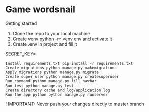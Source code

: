 # Game wordsnail
Getting started
1. Clone the repo to your local machine
2. Create venv python -m venv env and activate it
3. Create .env in project and fill it

SECRET_KEY=

    Install requirements.txt pip install -r requirements.txt
    Create migrations python manage.py makemigrations
    Apply migrations python manage.py migrate
    Create super user python manage.py createsuperuser
    Run command python manage.py fill_navbar
    Run test python manage.py test
    Create directory cache and log/application.log
    Run the app python python manage.py runserver

! IMPORTANT: Never push your changes directly to master branch